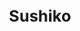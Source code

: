 ---
layout: place
title: "Sushiko"
permalink: /ohio/columbus/sushiko.html
stateAbbr: OH
stateName: Ohio
cityName: Columbus
place_id: ChIJKXuSzEDzOIgRXeXFDqWelYg
photos:
  - name: >-
      places/ChIJKXuSzEDzOIgRXeXFDqWelYg/photos/AeeoHcJDHVKNlMFQZ6j5Hy0TqfdTJQoH-uWsgPQJctUkO0LpMXbuDx2RnTitRi5vePa27goCND1ZxUDstsC_96DErYzeYFhdL2WeYKBDYIqIkCY3hA-U3sft3kFjGY_LavHoBOUkLIcQaHDZS319X4YLf6zcKcFB2LckDyWBi1QjMWk1c1UcIu9ELGu7ZExG0c0-Jfj35DI1WvwmYr6j95TCsRvjy7Ok0I3kdai4xRha5LhZbyVdwBq_XaXzzNxCeqxhwMWqr66YajYunpuSamlEbZeYCM2TlpB2tr-k8ma9WyNFnnUgOPvPKXVcA9JhADXJn6D_ai0reLxUnY9VsfTsrqpANyFsCgE4doLfi33UMYKsLTVOyVxoWtdl2yzUZ_GztxEWBKAGQrLBcgHnLyFdxmetYXthfx4w1wclxiJvQktuImeG
    widthPx: 3024
    heightPx: 4032
    authorAttributions:
      - displayName: AJ
        uri: https://maps.google.com/maps/contrib/109560904980536968832
        photoUri: >-
          https://lh3.googleusercontent.com/a-/ALV-UjVtnPicQlxRylp_cRROdD4ucAtTHv6T60UWXHGRG_musi9t2TTQ=s100-p-k-no-mo
    flagContentUri: >-
      https://www.google.com/local/imagery/report/?cb_client=maps_api_places.places_api&image_key=!1e10!2sCIHM0ogKEICAgIC-kJf2uAE&hl=en-US
    googleMapsUri: >-
      https://www.google.com/maps/place//data=!3m4!1e2!3m2!1sCIHM0ogKEICAgIC-kJf2uAE!2e10!4m2!3m1!1s0x8838f340cc927b29:0x88959ea50ec5e55d
  - name: >-
      places/ChIJKXuSzEDzOIgRXeXFDqWelYg/photos/AeeoHcJLS5YuNKENOdVjc--GvnpkZjSFsY8MIUIDMjn6IemNNvGKjOvcEO1GMQPqDnNRUpSpLxGZte0LeL170r-A95B0IkO32aqVzcQHRj30UcX8PvHHbPkNfEgyb_a5RcwvymlPDgENkMIZV3yvQOeHgoVuw_bDZvNDwry3lzs-wDxWMj8dgCJGpgGMNWhKhKNw0Q6n2K4v7PvPoeoOExFUd0fgJpGxNKagYdSf8junW2114G3a5UK2_8e4RahEoVx3Q_h3kj-TVnlYhdOHfaCIV1-EZxnSU91xdgq895msuuT5_FhNhAv1MoSc4aEsT0LpxZ6s8uYeKSfIH3khuHN5t7Bkeb9GaGGaMt-uZOltzS7EC0BMqFrkbfrE4P33xio9MSQKsRgsDcIemmbdwpMICCxQ-H5Ov_vs4nECnY51RsjsTV15
    widthPx: 4032
    heightPx: 2268
    authorAttributions:
      - displayName: pRiScIlLa
        uri: https://maps.google.com/maps/contrib/109603600953824769399
        photoUri: >-
          https://lh3.googleusercontent.com/a-/ALV-UjVOrn5kpqjEZs10wdL81BuGdK0J2uccYF55rYdzqiw_R3__NY-v=s100-p-k-no-mo
    flagContentUri: >-
      https://www.google.com/local/imagery/report/?cb_client=maps_api_places.places_api&image_key=!1e10!2sCIHM0ogKEICAgMDA6_6RggE&hl=en-US
    googleMapsUri: >-
      https://www.google.com/maps/place//data=!3m4!1e2!3m2!1sCIHM0ogKEICAgMDA6_6RggE!2e10!4m2!3m1!1s0x8838f340cc927b29:0x88959ea50ec5e55d
  - name: >-
      places/ChIJKXuSzEDzOIgRXeXFDqWelYg/photos/AeeoHcKnZEtYvWC7WiA-FkC3WoGaCPK0MCGmBR6mh4nLBbNWrGssw7URLuUcPOJzvZcQQFc40HPpYIOw3y_V1fTOFOSN1dyBRpIoFUG8KpKgWMztliMDD3NIPd0xxCTIQKCTvZV2tqh3VGbfPYGu1jv8nSNuSx0cQd6K68gL1IKnUsy5S-rT26-HfTYxQWZ520wGd8URYQWkmmRvJKqwPGhz15-K0im058nXBV643lbACK_DU_ILkM5-m7YgSKonvtdUm6N835CYjq2dBWFSIHq74zORmBSdb6BVdc6YKE-4DOb3rmLU1g4h8MomSLGAHIH9rtec_iNvqzh74NFNLeEJthpf25oeRToK8p2EUxpqlRVl87cGQVPzMg940A0QC5mlcb_1GpRB2uuFmHHByBgdGM4lOt78FDajNFrQae_RQur91hN4
    widthPx: 3024
    heightPx: 4032
    authorAttributions:
      - displayName: Grant Donnelly
        uri: https://maps.google.com/maps/contrib/112041210625341207265
        photoUri: >-
          https://lh3.googleusercontent.com/a-/ALV-UjUhiRDq3d0X7-mG3fKotX3kihwinzQmQxmI7ysWIWb4fvbMH1i2=s100-p-k-no-mo
    flagContentUri: >-
      https://www.google.com/local/imagery/report/?cb_client=maps_api_places.places_api&image_key=!1e10!2sCIHM0ogKEICAgMCIj7z17QE&hl=en-US
    googleMapsUri: >-
      https://www.google.com/maps/place//data=!3m4!1e2!3m2!1sCIHM0ogKEICAgMCIj7z17QE!2e10!4m2!3m1!1s0x8838f340cc927b29:0x88959ea50ec5e55d
  - name: >-
      places/ChIJKXuSzEDzOIgRXeXFDqWelYg/photos/AeeoHcJbOyYftvb-2PMK2O-L8szuLXK4rXclI139VgYrJm3IaXRXtuVwdb8oxojr25F3qsSvSTFkM9YfJGBaZ0oyCU8fryTdN4kiRyTiEPYPq3_BXeCfJ4T7wVMU5OIumg-NR7YVYx9prtyf5RwIAN3aZzAd1duiIeTCmWpzI6ePw_aVG2ySFJRilsGZ6IRm0EP_8VXXIAFQ6Xov8OYU-dCXdd-F4IW8aCd6GDNRwx_O_YBy-fhaNQRIqsaw-ozzNOs1JccFfXw0AQXUW5ON5BZT7ZzL5OvHP_eQimHdd1sATpVXnwRoiagxLDwmPL1b9L4yndOvfimozo3qwLxROERQ--JOwKfvF0LEPrQZUJfLUVVPmBUMbfl4n7AaC5IjdiQ6o1zB78JlmCXGHfbaklQ0kwIBPhbqIPHmJaNaOdGGj5IuZw
    widthPx: 3000
    heightPx: 4000
    authorAttributions:
      - displayName: Caleb Lako
        uri: https://maps.google.com/maps/contrib/102227706669982915859
        photoUri: >-
          https://lh3.googleusercontent.com/a-/ALV-UjWE_VcywsCsmAlpL90VF9AOKHilyecG_ZPfv78pU6k_cv0UZR6L=s100-p-k-no-mo
    flagContentUri: >-
      https://www.google.com/local/imagery/report/?cb_client=maps_api_places.places_api&image_key=!1e10!2sCIHM0ogKEICAgIDR76COVQ&hl=en-US
    googleMapsUri: >-
      https://www.google.com/maps/place//data=!3m4!1e2!3m2!1sCIHM0ogKEICAgIDR76COVQ!2e10!4m2!3m1!1s0x8838f340cc927b29:0x88959ea50ec5e55d
  - name: >-
      places/ChIJKXuSzEDzOIgRXeXFDqWelYg/photos/AeeoHcJh8FrKON-8wsvlgA1PXPfPxdVjYJuh_8At81KeauOADxCOLmmajBEiUM0PkT5pXso-sJdptvyjcTe6iL0IgWD17w9vd-GmfPMRloE3XEEtk2bJQAbZqPNLYv78cH9sroPg8maNFQYKaHTZNtn6qPevKe11ybVcRFCMCUDb93T7bp75lcG8WPUn8qVILrSmzHPPjWu_n27Cy4bCt1xQbShUgC0fE2ccQg1Bj9kPvhUHw9L8ghj10TuvPfKAUbjT_zEfOzBODyvL2aQEhoI2AHUwKQkxsM7zDpZqJ1fcUCVnygqn13Hqv0ttn23sVXsZKzoGppIHsH48UooafdrSs146QJNNlfWnlFQJTlJQuPN8vvo8FND5jDTf9vL_YXgjyKeYdVQISR0XaE9HR8OnzXmyv_Y2apxRPpkOtDkNt7UonA
    widthPx: 4032
    heightPx: 2268
    authorAttributions:
      - displayName: pRiScIlLa
        uri: https://maps.google.com/maps/contrib/109603600953824769399
        photoUri: >-
          https://lh3.googleusercontent.com/a-/ALV-UjVOrn5kpqjEZs10wdL81BuGdK0J2uccYF55rYdzqiw_R3__NY-v=s100-p-k-no-mo
    flagContentUri: >-
      https://www.google.com/local/imagery/report/?cb_client=maps_api_places.places_api&image_key=!1e10!2sCIHM0ogKEICAgMDA6_6RAg&hl=en-US
    googleMapsUri: >-
      https://www.google.com/maps/place//data=!3m4!1e2!3m2!1sCIHM0ogKEICAgMDA6_6RAg!2e10!4m2!3m1!1s0x8838f340cc927b29:0x88959ea50ec5e55d
  - name: >-
      places/ChIJKXuSzEDzOIgRXeXFDqWelYg/photos/AeeoHcIaem_Ktky2H5K-zOktiQWytI0V-lLqCwWPLM-hFvjppMrukStkULOROvdnzYhJxARJpho7zuIiv6fXY-LDTaYIF4K0tOmJ9KubB9PK3YpNn_LqjzDoC51-OYb8MI1HBlJk1OXa7XLKzYFeU56gmOUOkUnjlEWgWrvTdeONFBBKWErRgieU6FebitP_FOf0cMO_JDDFzBoEcp_wKQwvO57FRdM2eHS68Viod2zHjhA7aHJlPpELKIBVtUwIPig9zrmob02ZgZ5Z3OLQEtdjaRErcw3HEq4APJRXlNxsP-C4X7-JpWX-KXn5pQiQYDHbxgqTj7ZjtLg0zTTupx-m_hUI17qi2J_n1CKdppEJ_ThRnBYESpdO_-woiPuTvCOE0tGAQ8tXGb0WydX7g767fxH69goPLMJRY3nPZTD7j5Eqfw
    widthPx: 3072
    heightPx: 4080
    authorAttributions:
      - displayName: Jacob Golick
        uri: https://maps.google.com/maps/contrib/108812197897266421016
        photoUri: >-
          https://lh3.googleusercontent.com/a-/ALV-UjUAZjOSQV597TnAXGpy5tG28Z2wX5doNhQT3mbu4TgJlwKDFFN9=s100-p-k-no-mo
    flagContentUri: >-
      https://www.google.com/local/imagery/report/?cb_client=maps_api_places.places_api&image_key=!1e10!2sCIHM0ogKEICAgIDBz6OFRA&hl=en-US
    googleMapsUri: >-
      https://www.google.com/maps/place//data=!3m4!1e2!3m2!1sCIHM0ogKEICAgIDBz6OFRA!2e10!4m2!3m1!1s0x8838f340cc927b29:0x88959ea50ec5e55d
  - name: >-
      places/ChIJKXuSzEDzOIgRXeXFDqWelYg/photos/AeeoHcLrnvGkQiMmcmC2hTtBPRqA4stAsfUI3W7Xn_dYQMdzdor7zuXykvZcYr_X3TSF89m917Zd08IMqNszp5WWh6KOMxpriZvcrkOBB8Y-qiFAy7gj1aOZcbXr1Ee5wBNdEXToVgA3XhmrS_bsDwVyDbOv_tgpGwkT0eLyCNsz2MK6xeAVaSDcbe7lbfAVgSdq2uNQkph5H28xIL0qF6RDmVVRAlLW_DWth2UCWWmY-ev3R90-VzXIAnZs1PbfgDkEj1jQa1qt1dfBNE1MWlSvlXhQvB2nW_2t3sIr0hyM2uTEEeBt7mLLYc9er1NH9oaSomUArV9c0Os0etu2wnXfssAzjRSk6xkKE7fLpy_f78Fu_fqtfpqKyTMag_pjbmdAABzRdV3wTJyPY54K5WK6z15LE5p25rzwZKn16__sHJMlNg
    widthPx: 1868
    heightPx: 4000
    authorAttributions:
      - displayName: Levi Henry
        uri: https://maps.google.com/maps/contrib/101412326454352969447
        photoUri: >-
          https://lh3.googleusercontent.com/a/ACg8ocJYPY2m2HcNF1WF80isxG2O8-NFab3WqCrsWJKY4nX7srQ-f2s=s100-p-k-no-mo
    flagContentUri: >-
      https://www.google.com/local/imagery/report/?cb_client=maps_api_places.places_api&image_key=!1e10!2sCIHM0ogKEICAgMDQwtrnKA&hl=en-US
    googleMapsUri: >-
      https://www.google.com/maps/place//data=!3m4!1e2!3m2!1sCIHM0ogKEICAgMDQwtrnKA!2e10!4m2!3m1!1s0x8838f340cc927b29:0x88959ea50ec5e55d
  - name: >-
      places/ChIJKXuSzEDzOIgRXeXFDqWelYg/photos/AeeoHcKeuYfHhLbOI3UlT2_E6fD316QkMvo0w3ySI42M8DG6hXvKxyV7DInIEaN5f49-CsmMo0EmIR-I1OQ_qsctwU7YVdqGs0R6XOb-nzB8jQQ0Yqiq6ey1wznnu1hJ1YYgpKRfjLvKCzW3j0ESQ6_cmEEEevKp9sK4iGZAFVvdtxeoYrieHzE2pNygtMeaYEP29dqLHuWMrawxQ-Dkl7u-6Tbj281VYRQPRMmvCXGTkE4oGfaQ3LBCELBCqq8RIDoiz_vo45SVAuNFC8Tr08_E3KldIQNBa1i7zxT2z5F51tcJOKTL1G8rUCWznE06fx5fFZJ1qxZtNU745cypPbvuI7eW2NazXNyDhEgZfIDhdSLpeuWLY6viy7YfyYGTD-RHftFAkuDDhfqM8kLRwOXInMTKWKsvXHmpLQjwsAyM8lfy_2SG
    widthPx: 3024
    heightPx: 3024
    authorAttributions:
      - displayName: Ashley Bauman
        uri: https://maps.google.com/maps/contrib/108381906170229369967
        photoUri: >-
          https://lh3.googleusercontent.com/a-/ALV-UjU4-XQYHwUTMccCGiEUeZ_I5gwzlMx1alkXCCCRuH7N3cqUycdtsw=s100-p-k-no-mo
    flagContentUri: >-
      https://www.google.com/local/imagery/report/?cb_client=maps_api_places.places_api&image_key=!1e10!2sCIHM0ogKEICAgIDp5dGZrwE&hl=en-US
    googleMapsUri: >-
      https://www.google.com/maps/place//data=!3m4!1e2!3m2!1sCIHM0ogKEICAgIDp5dGZrwE!2e10!4m2!3m1!1s0x8838f340cc927b29:0x88959ea50ec5e55d
  - name: >-
      places/ChIJKXuSzEDzOIgRXeXFDqWelYg/photos/AeeoHcI-eRDAvwcMjcRIkCYztOzTUNmUpZc9Zlod7Ph0o9J9-mTcdPFC9gbRFYjgpKAf2-4HYL47LkcRh3cLgfVYjHgWLEkrmV7Ha4xxwgQRv1ftRzItNx1GrUybgFp_WDP9W8tkWxd8Atzz3-Nqw5vAmmZ2YmEIHeL3yZ18kv0inesWiL5iLDpCFuWyu88yzcFXiPTokLuJ4sfwatA_QHMkRvMT4viz_X8t2p8Nzw5XCVGElMm_-HGI8pCjXeNE75HO9cCRyvhDS22rpHISbMH2hagImx1375qHq3LMqjwkkwbvPlO2o8B9NRbxRYgsMbTNZx15PIlpbLcHWn8mlBO-RDWvdw-MtGOFN1kuIV48hg9ac8aoXiLny8qkhKfydeLi12C-fWx-q7hOWKLBFPnkJPesKJ6XIYM7tsb4stZ5mjkyrg
    widthPx: 3072
    heightPx: 4080
    authorAttributions:
      - displayName: Jacob Golick
        uri: https://maps.google.com/maps/contrib/108812197897266421016
        photoUri: >-
          https://lh3.googleusercontent.com/a-/ALV-UjUAZjOSQV597TnAXGpy5tG28Z2wX5doNhQT3mbu4TgJlwKDFFN9=s100-p-k-no-mo
    flagContentUri: >-
      https://www.google.com/local/imagery/report/?cb_client=maps_api_places.places_api&image_key=!1e10!2sCIHM0ogKEICAgIDBz6OFBA&hl=en-US
    googleMapsUri: >-
      https://www.google.com/maps/place//data=!3m4!1e2!3m2!1sCIHM0ogKEICAgIDBz6OFBA!2e10!4m2!3m1!1s0x8838f340cc927b29:0x88959ea50ec5e55d
  - name: >-
      places/ChIJKXuSzEDzOIgRXeXFDqWelYg/photos/AeeoHcLLHSz-jFOneef7L7c3IpkQDENoC_Xv5Gg5Wg52DZv7C7J4C6BU39MqqHIejhKPSlBb3QHSKrRi12HKhnGrfGOCUov42zW-6adnTO2Tu2F4o7vBLoQxltamgWUHaGH11airzZg2swfk4KpZV2B5e32aNPqhseAVNMIAbhgV9WSqgRhzUJMonLKBqCAkbplQ__fyRtMpuDllD52yC1LWCptQIPz-wTcTWtwy-ecVBUlxVwWR-5xBeRGX7UZIXJJil03PjgKFUj1ohVA4zqj6r4FsVMlrruib2jzDmycUQe69Cj0JkCFhUQg3kj5Tg4thLPOs-dtOjmLoTV5O4DXDSls2692m6gpEJhIjNprzcthmHXqvABMOSlMHex48M9wBIxjBLWKagG4yzxsq2W1LF5yGuhHGRo_PDHweZOgJG_Jqqw
    widthPx: 4000
    heightPx: 3000
    authorAttributions:
      - displayName: Patrick Bowen
        uri: https://maps.google.com/maps/contrib/116975041178790568762
        photoUri: >-
          https://lh3.googleusercontent.com/a-/ALV-UjU4_4yyNcBPGk9kscQCsaqLTUK9cOZIg-fD8AITamSV36hTDCL1=s100-p-k-no-mo
    flagContentUri: >-
      https://www.google.com/local/imagery/report/?cb_client=maps_api_places.places_api&image_key=!1e10!2sCIHM0ogKEICAgICnmteVEQ&hl=en-US
    googleMapsUri: >-
      https://www.google.com/maps/place//data=!3m4!1e2!3m2!1sCIHM0ogKEICAgICnmteVEQ!2e10!4m2!3m1!1s0x8838f340cc927b29:0x88959ea50ec5e55d
address: 122 Hutchinson Ave, Columbus, OH 43235, USA
street: 122 Hutchinson Ave
city: Columbus
state: OH
zip: '43235'
country: USA
neighborhood: Crosswoods
latitude: '40.114770'
longitude: '-83.011325'
accessibility_options:
  wheelchairAccessibleParking: true
  wheelchairAccessibleEntrance: true
  wheelchairAccessibleRestroom: true
  wheelchairAccessibleSeating: true
business_status: OPERATIONAL
name: Sushiko
google_maps_links:
  directionsUri: >-
    https://www.google.com/maps/dir//''/data=!4m7!4m6!1m1!4e2!1m2!1m1!1s0x8838f340cc927b29:0x88959ea50ec5e55d!3e0
  placeUri: https://maps.google.com/?cid=9841946992442729821
  writeAReviewUri: >-
    https://www.google.com/maps/place//data=!4m3!3m2!1s0x8838f340cc927b29:0x88959ea50ec5e55d!12e1
  reviewsUri: >-
    https://www.google.com/maps/place//data=!4m4!3m3!1s0x8838f340cc927b29:0x88959ea50ec5e55d!9m1!1b1
  photosUri: >-
    https://www.google.com/maps/place//data=!4m3!3m2!1s0x8838f340cc927b29:0x88959ea50ec5e55d!10e5
primary_type: Japanese Restaurant
opening_hours:
  regular: null
  current: null
secondary_opening_hours:
  regular:
    weekdayDescriptions: null
    type: null
  current:
    weekdayDescriptions: null
    type: null
phone: (614) 985-6441
price_level: PRICE_LEVEL_MODERATE
price_range: $20 &ndash; $30
rating: '4.5'
rating_count: 835
website: http://www.sushi-ko.net/
description: >-
  Bright eatery with an extensive menu of traditional & specialty sushi & other
  Japanese dishes.
reviews:
  - name: >-
      places/ChIJKXuSzEDzOIgRXeXFDqWelYg/reviews/ChZDSUhNMG9nS0VJQ0FnTURRd3RxNlhBEAE
    relativePublishTimeDescription: a month ago
    rating: 5
    text:
      text: |-
        Claire was a wonderful,incredible, and attentive server. 10/10

        Sashimi was very generous and high quality.

        Crab Rangoon were some of the best I've ever had.

        Gyoza soup was warm and flavorful.

        Overall I'd come back again for sure!
      languageCode: en
    originalText:
      text: |-
        Claire was a wonderful,incredible, and attentive server. 10/10

        Sashimi was very generous and high quality.

        Crab Rangoon were some of the best I've ever had.

        Gyoza soup was warm and flavorful.

        Overall I'd come back again for sure!
      languageCode: en
    authorAttribution:
      displayName: Levi Henry
      uri: https://www.google.com/maps/contrib/101412326454352969447/reviews
      photoUri: >-
        https://lh3.googleusercontent.com/a/ACg8ocJYPY2m2HcNF1WF80isxG2O8-NFab3WqCrsWJKY4nX7srQ-f2s=s128-c0x00000000-cc-rp-mo-ba4
    publishTime: '2025-03-10T00:58:13.220497Z'
    flagContentUri: >-
      https://www.google.com/local/review/rap/report?postId=ChZDSUhNMG9nS0VJQ0FnTURRd3RxNlhBEAE&d=17924085&t=1
    googleMapsUri: >-
      https://www.google.com/maps/reviews/data=!4m6!14m5!1m4!2m3!1sChZDSUhNMG9nS0VJQ0FnTURRd3RxNlhBEAE!2m1!1s0x8838f340cc927b29:0x88959ea50ec5e55d
  - name: >-
      places/ChIJKXuSzEDzOIgRXeXFDqWelYg/reviews/ChZDSUhNMG9nS0VJQ0FnTURJNnN1QU5BEAE
    relativePublishTimeDescription: in the last week
    rating: 5
    text:
      text: >-
        This restaurant was so, so good. We were traveling from out of town and
        only stayed one night in the Columbus area, but are so glad we ate at
        Sushiko! The miso soup and  chicken udon noodles were top notch, along
        with the service.
      languageCode: en
    originalText:
      text: >-
        This restaurant was so, so good. We were traveling from out of town and
        only stayed one night in the Columbus area, but are so glad we ate at
        Sushiko! The miso soup and  chicken udon noodles were top notch, along
        with the service.
      languageCode: en
    authorAttribution:
      displayName: Rebecca Leser
      uri: https://www.google.com/maps/contrib/111523293399083335248/reviews
      photoUri: >-
        https://lh3.googleusercontent.com/a-/ALV-UjXPPbNbQpB9JaZYXxV9RrG4Xy7W2ODjNen6c_7KGJjZgILQT0sUuQ=s128-c0x00000000-cc-rp-mo-ba5
    publishTime: '2025-04-08T23:44:09.996861Z'
    flagContentUri: >-
      https://www.google.com/local/review/rap/report?postId=ChZDSUhNMG9nS0VJQ0FnTURJNnN1QU5BEAE&d=17924085&t=1
    googleMapsUri: >-
      https://www.google.com/maps/reviews/data=!4m6!14m5!1m4!2m3!1sChZDSUhNMG9nS0VJQ0FnTURJNnN1QU5BEAE!2m1!1s0x8838f340cc927b29:0x88959ea50ec5e55d
  - name: >-
      places/ChIJKXuSzEDzOIgRXeXFDqWelYg/reviews/ChZDSUhNMG9nS0VJQ0FnTURBNl82UlBBEAE
    relativePublishTimeDescription: 2 months ago
    rating: 5
    text:
      text: >-
        Craving for sushi one weekend and decided to try this place since it’s
        mentioned in 614 as top 10 sushi in Columbus. And we were not
        disappointed!


        It’s just me and the husband but we went for sashimi/sushi combo for 3
        🤣🤣 and we almost couldn’t finish it


        The sashimi is fresh and thick cut, the sushi rice is one of the best
        l’ve ever had. I managed a Japanese restaurant for 3 years and I know a
        thing or 2 of fresh fish/sushi rice.


        We will definitely come back but might just order the combo for 2 and
        try something new! Their noodle dish looks yummy too.
      languageCode: en
    originalText:
      text: >-
        Craving for sushi one weekend and decided to try this place since it’s
        mentioned in 614 as top 10 sushi in Columbus. And we were not
        disappointed!


        It’s just me and the husband but we went for sashimi/sushi combo for 3
        🤣🤣 and we almost couldn’t finish it


        The sashimi is fresh and thick cut, the sushi rice is one of the best
        l’ve ever had. I managed a Japanese restaurant for 3 years and I know a
        thing or 2 of fresh fish/sushi rice.


        We will definitely come back but might just order the combo for 2 and
        try something new! Their noodle dish looks yummy too.
      languageCode: en
    authorAttribution:
      displayName: pRiScIlLa
      uri: https://www.google.com/maps/contrib/109603600953824769399/reviews
      photoUri: >-
        https://lh3.googleusercontent.com/a-/ALV-UjVOrn5kpqjEZs10wdL81BuGdK0J2uccYF55rYdzqiw_R3__NY-v=s128-c0x00000000-cc-rp-mo-ba5
    publishTime: '2025-02-12T00:19:36.629725Z'
    flagContentUri: >-
      https://www.google.com/local/review/rap/report?postId=ChZDSUhNMG9nS0VJQ0FnTURBNl82UlBBEAE&d=17924085&t=1
    googleMapsUri: >-
      https://www.google.com/maps/reviews/data=!4m6!14m5!1m4!2m3!1sChZDSUhNMG9nS0VJQ0FnTURBNl82UlBBEAE!2m1!1s0x8838f340cc927b29:0x88959ea50ec5e55d
  - name: >-
      places/ChIJKXuSzEDzOIgRXeXFDqWelYg/reviews/ChZDSUhNMG9nS0VJQ0FnSUN4bWR6U1ZREAE
    relativePublishTimeDescription: a week ago
    rating: 5
    text:
      text: >-
        Everything we had here was amazing. I especially liked the special rolls
        and the salmon skin salad was really tasty. Would recommend the tempura
        rolls.


        Returned June 2024 and had excellent service.


        Returned March 2025 and service was again great. Had the ignari which
        was delicious!
      languageCode: en
    originalText:
      text: >-
        Everything we had here was amazing. I especially liked the special rolls
        and the salmon skin salad was really tasty. Would recommend the tempura
        rolls.


        Returned June 2024 and had excellent service.


        Returned March 2025 and service was again great. Had the ignari which
        was delicious!
      languageCode: en
    authorAttribution:
      displayName: Grant Donnelly
      uri: https://www.google.com/maps/contrib/112041210625341207265/reviews
      photoUri: >-
        https://lh3.googleusercontent.com/a-/ALV-UjUhiRDq3d0X7-mG3fKotX3kihwinzQmQxmI7ysWIWb4fvbMH1i2=s128-c0x00000000-cc-rp-mo-ba6
    publishTime: '2025-04-05T12:47:36.275669Z'
    flagContentUri: >-
      https://www.google.com/local/review/rap/report?postId=ChZDSUhNMG9nS0VJQ0FnSUN4bWR6U1ZREAE&d=17924085&t=1
    googleMapsUri: >-
      https://www.google.com/maps/reviews/data=!4m6!14m5!1m4!2m3!1sChZDSUhNMG9nS0VJQ0FnSUN4bWR6U1ZREAE!2m1!1s0x8838f340cc927b29:0x88959ea50ec5e55d
  - name: >-
      places/ChIJKXuSzEDzOIgRXeXFDqWelYg/reviews/ChZDSUhNMG9nS0VJQ0FnTUN3XzhXNGVREAE
    relativePublishTimeDescription: 3 weeks ago
    rating: 4
    text:
      text: >-
        Meet up with some friends. It was our first time going there. Service
        was great, our waitress was very attentive and super smiley! The menu
        offered a great selection of sushi and kitchen items. The fried avocado
        is interesting and very good. Pricing is pretty standard for sushi.
        Parking is available, you might have to park across from the main lot
        (not a problem). Overall very clean, not much to look at inside, usual
        dining set up. I'm planning on going again!
      languageCode: en
    originalText:
      text: >-
        Meet up with some friends. It was our first time going there. Service
        was great, our waitress was very attentive and super smiley! The menu
        offered a great selection of sushi and kitchen items. The fried avocado
        is interesting and very good. Pricing is pretty standard for sushi.
        Parking is available, you might have to park across from the main lot
        (not a problem). Overall very clean, not much to look at inside, usual
        dining set up. I'm planning on going again!
      languageCode: en
    authorAttribution:
      displayName: Jessica R (TrinityRisky)
      uri: https://www.google.com/maps/contrib/106297773457033536690/reviews
      photoUri: >-
        https://lh3.googleusercontent.com/a-/ALV-UjUOrMlDOqJ5pziirLXOw8xOOCoG3Lj0HmQywrfAHg6wxoWNtQcGZg=s128-c0x00000000-cc-rp-mo-ba6
    publishTime: '2025-03-22T11:37:39.976928Z'
    flagContentUri: >-
      https://www.google.com/local/review/rap/report?postId=ChZDSUhNMG9nS0VJQ0FnTUN3XzhXNGVREAE&d=17924085&t=1
    googleMapsUri: >-
      https://www.google.com/maps/reviews/data=!4m6!14m5!1m4!2m3!1sChZDSUhNMG9nS0VJQ0FnTUN3XzhXNGVREAE!2m1!1s0x8838f340cc927b29:0x88959ea50ec5e55d
parking_options:
  freeParkingLot: true
  freeStreetParking: true
  valetParking: false
payment_options:
  acceptsCreditCards: true
  acceptsDebitCards: true
  acceptsCashOnly: false
  acceptsNfc: true
allow_dogs: null
curbside_pickup: null
delivery: true
dine_in: true
good_for_children: true
good_for_groups: true
good_for_sports: false
live_music: false
menu_for_children: null
outdoor_seating: false
reservable: true
restroom: true
serves_beer: true
serves_breakfast: false
serves_brunch: false
serves_cocktails: true
serves_coffee: null
serves_dinner: true
serves_dessert: true
serves_lunch: true
serves_vegetarian_food: true
serves_wine: true
takeout: true

---